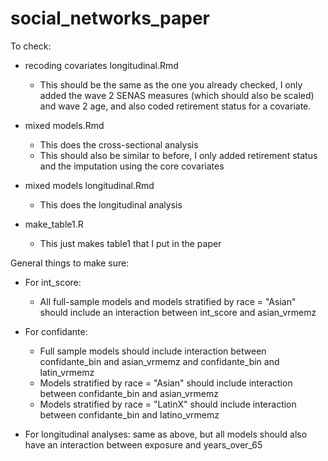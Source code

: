 # social_networks_paper

To check:

* recoding covariates longitudinal.Rmd
	* This should be the same as the one you already checked, I only added the wave 2 SENAS measures (which should also be scaled) and wave 2 age, and also coded retirement status for a covariate.

* mixed models.Rmd
	* This does the cross-sectional analysis
	* This should also be similar to before, I only added retirement status and the imputation using the core covariates

* mixed models longitudinal.Rmd
	* This does the longitudinal analysis

* make_table1.R
	* This just makes table1 that I put in the paper

General things to make sure:
* For int_score:
	* All full-sample models and models stratified by race = "Asian" should include an interaction between int_score and asian_vrmemz

* For confidante:
	* Full sample models should include interaction between confidante_bin and asian_vrmemz and confidante_bin and latin_vrmemz
	* Models stratified by race = "Asian" should include interaction between confidante_bin and asian_vrmemz
	* Models stratified by race = "LatinX" should include interaction between confidante_bin and latino_vrmemz

* For longitudinal analyses: same as above, but all models should also have an interaction between exposure and years_over_65


